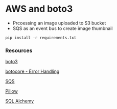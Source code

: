 # AWS and boto3

- Prcoessing an image uploaded to S3 bucket
- SQS as an event bus to create image thumbnail

`pip install -r requirements.txt`


### Resources
[boto3](https://boto3.amazonaws.com/v1/documentation/api/latest/guide/quickstart.html)

[botocore - Error Handling](https://botocore.amazonaws.com/v1/documentation/api/latest/client_upgrades.html#error-handling)

[SQS](https://docs.aws.amazon.com/AWSSimpleQueueService/latest/SQSDeveloperGuide/sqs-basic-architecture.html)

[Pillow](https://pillow.readthedocs.io/en/stable/handbook/index.html)

[SQL Alchemy](https://docs.sqlalchemy.org/en/13/orm/index.html)